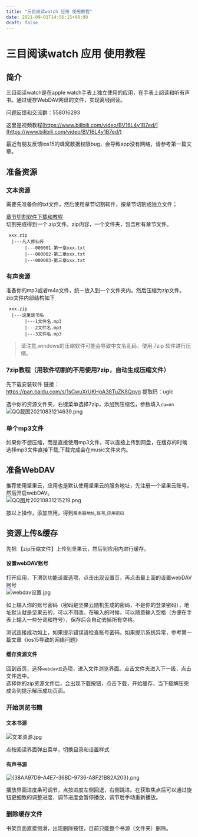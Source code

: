 ```yaml
---
title: "三目阅读watch 应用 使用教程"
date: 2021-09-01T14:56:15+08:00
draft: false
---
```



# 三目阅读watch 应用 使用教程

## 简介

三目阅读watch是在apple watch手表上独立使用的应用，在手表上阅读和听有声书。通过缓存WebDAV网盘的文件，实现离线阅读。  

问题反馈和交流群：558016293  

这里是视频教程[https://www.bilibili.com/video/BV16L4y1B7ed/](https://www.bilibili.com/video/BV16L4y1B7ed/)  

最近有朋友反馈ios15的蜂窝数据权限bug，会导致app没有网络，请参考第一篇文章。

## 准备资源

### 文本资源  
需要先准备你的txt文件，然后使用章节切割软件，按章节切割成独立文件；

[章节切割软件下载和教程](/post/txt%E6%96%87%E4%BB%B6%E7%AB%A0%E8%8A%82%E5%88%87%E5%89%B2%E8%BD%AF%E4%BB%B6%E6%95%99%E7%A8%8B/)  
切割完成得到一个.zip文件。zip内容，一个文件夹，包含所有章节文件。

```
 xxx.zip
  |---凡人修仙传
       |---000001-第一章xxx.txt
       |---000002-第二章xxx.txt
       |---000003-第三章xxx.txt
```

### 有声资源  
准备你的mp3或者m4a文件，统一放入到一个文件夹内。然后压缩为zip文件。zip文件内部结构如下
```
 xxx.zip
  |---这里是书名
       |---1文件名.mp3
       |---2文件名.mp3
       |---3文件名.mp3
```
> 请注意,windows的压缩软件可能会导致中文名乱码，使用 7zip 软件进行压缩。

### 7zip教程（用软件切割的不用使用7zip，自动生成压缩文件）    
先下载安装软件
链接：https://pan.baidu.com/s/1sCwuXrUKHgA38TuZK8Qqvg 
提取码：uglc  

选中你的资源文件夹，右键菜单选择7zip，添加到压缩包，参数填入`cu=on`
![QQ截图20210831214639.png](http://inews.gtimg.com/newsapp_ls/0/13940602260/0)

### 单个mp3文件

如果你不想压缩，而是直接使用mp3文件，可以直接上传到网盘，在缓存的时候选择mp3文件直接下载,下载完成会在music文件夹内。

## 准备WebDAV  
推荐使用坚果云，应用也是默认使用坚果云的服务地址，先注册一个坚果云账号，然后开启webDAV。  
![QQ图片20210831215219.png](http://inews.gtimg.com/newsapp_ls/0/13940602569/0)  

按以上操作，添加应用，得到`服务器地址`,`账号`,`应用密码`  
## 资源上传&缓存  
先把 【zip压缩文件】上传到坚果云，然后到应用内进行缓存。  
#### 设置webDAV账号  
打开应用，下滑到功能设置选项，点击出现设置页，再点击最上面的设置webDAV账号  
![webdav设置.jpg](http://inews.gtimg.com/newsapp_ls/0/13940602810/0)


如上输入你的账号密码（密码是坚果云随机生成的密码，不是你的登录密码），地址默认就是坚果云的，可以不用改。在输入的时候，可以随意输入空格（方便在手表上输入一些分词和符号），保存后会自动去掉所有空格。  

测试连接成功如上，如果提示错误请检查账号密码。如果提示系统异常，参考第一篇文章《ios15导致的网络问题》 

#### 缓存资源文件  

回到首页，选择`webdav云`选项，进入文件浏览界面。点击文件夹进入下一级，点击文件选中。  
选择你的zip资源文件后，会出现下载按钮，点击下载，开始缓存，当下载解压完成会到提示解压成功页面。

### 开始浏览书籍  

#### 文本书源   
![文本资源.jpg](http://inews.gtimg.com/newsapp_ls/0/13940603060/0)   

点按阅读界面弹出菜单，切换目录和设置样式


#### 有声书源  
![{38AA97D9-A4E7-36BD-9736-A8F21B82A203}.png](http://inews.gtimg.com/newsapp_ls/0/13940603398/0)

播放界面进度条可调节，点按进度左侧回退，右侧跳进。在获取焦点后可以通过旋钮更细致的调整进度，调节进度会暂停播放，调节后手动重新播放。

### 删除缓存文件  
书架页面直接侧滑，出现删除按钮，目前只能整个书源（文件夹）删除。